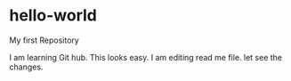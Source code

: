 # hello-world
My first Repository

I am learning Git hub.
This looks easy.
I am editing read me file.
let see the changes.
